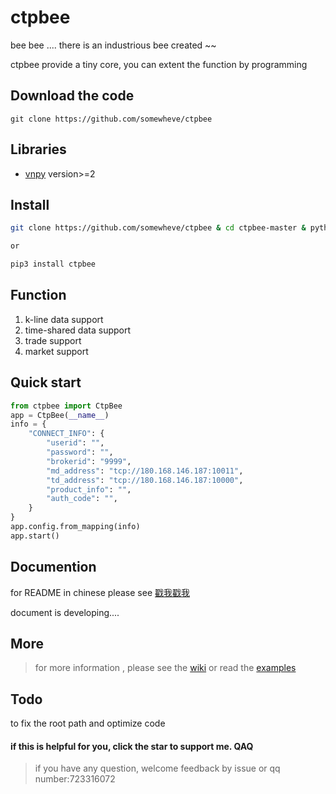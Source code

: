 # ctpbee

bee bee .... there is an industrious bee created ~~

ctpbee provide a tiny core, you can extent the function by programming

## Download the code 

```
git clone https://github.com/somewheve/ctpbee
```

## Libraries

- [vnpy](https://github.com/vnpy/vnpy) version>=2

## Install 
```bash
git clone https://github.com/somewheve/ctpbee & cd ctpbee-master & python3 setup.py install

or 

pip3 install ctpbee 
```

## Function
1. k-line data support
2. time-shared data support
3. trade support
4. market support

## Quick start 
```python
from ctpbee import CtpBee
app = CtpBee(__name__)
info = {
    "CONNECT_INFO": {
        "userid": "",
        "password": "",
        "brokerid": "9999",
        "md_address": "tcp://180.168.146.187:10011",
        "td_address": "tcp://180.168.146.187:10000",
        "product_info": "",
        "auth_code": "",
    }
}
app.config.from_mapping(info)
app.start()
```
## Documention
for README in chinese please see [戳我戳我](https://github.com/somewheve/ctpbee/blob/master/README_CN.MD)

document is developing.... 


## More 
> for more information , please see the [wiki](https://github.com/somewheve/ctpbee/wiki)
or  read the [examples](https://github.com/somewheve/ctpbee/blob/master/examples/app.py)


## Todo 
to fix the root path and optimize code 


#### if this is helpful for you, click the star to support me. QAQ

> if you have any question,  welcome feedback by issue or qq number:723316072
